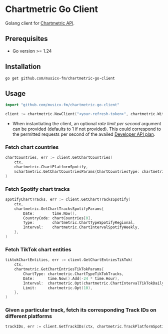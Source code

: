 # Chartmetric Go Client

Golang client for [Chartmetric API](https://api.chartmetric.com/apidoc/).

## Prerequisites

- Go version >= 1.24

## Installation

```
go get github.com/musicx-fm/chartmetric-go-client
```

## Usage

```go
import "github.com/musicx-fm/chartmetric-go-client"

client := chartmetric.NewClient("<your-refresh-token>", chartmetric.WithRateLimitPerSec(1))
```
- When instantiating the client, an optional _rate limit per second_ argument can be provided (defaults to 1 if not provided). This could correspond to the permitted requests per second of the availed [Developer API plan](https://chartmetric.com/pricing).

### Fetch chart countries

```go
chartCountries, err := client.GetChartCountries(
    ctx,
    chartmetric.ChartPlatformSpotify,
    &chartmetric.GetChartCountriesParams{ChartCountriesType: chartmetric.ChartCountriesTypeTracks},
)
```

### Fetch Spotify chart tracks

```go
spotifyChartTracks, err := client.GetChartTracksSpotify(
    ctx,
    chartmetric.GetChartTracksSpotifyParams{
        Date:        time.Now(),
        CountryCode: chartCountries[0],
        Type:        chartmetric.ChartTypeSpotifyRegional,
        Interval:    chartmetric.ChartIntervalSpotifyWeekly,
    },
)
```

### Fetch TikTok chart entities

```go
tiktokChartEntities, err := client.GetChartEntriesTikTok(
    ctx,
    chartmetric.GetChartEntriesTikTokParams{
        ChartType: chartmetric.ChartTypeTikTokTracks,
        Date:      time.Now().Add(-24 * time.Hour),
        Interval:  chartmetric.Opt(chartmetric.ChartIntervalTikTokDaily),
        Limit:     chartmetric.Opt(10),
    },
)
```

### Given a particular track, fetch its corresponding Track IDs on different platforms

```go
trackIDs, err := client.GetTrackIDs(ctx, chartmetric.TrackPlatformSpotify, "5KSJ9k1FYjFLnIRlJT2wF8")
```

